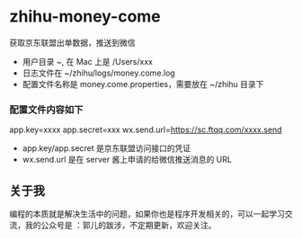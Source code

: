 # zhihu-money-come
获取京东联盟出单数据，推送到微信

- 用户目录 ~, 在 Mac 上是 /Users/xxx
- 日志文件在 ~/zhihu/logs/money.come.log
- 配置文件名称是 money.come.properties，需要放在  ~/zhihu 目录下

### 配置文件内容如下
app.key=xxxx
app.secret=xxx
wx.send.url=https://sc.ftqq.com/xxxx.send

- app.key/app.secret 是京东联盟访问接口的凭证
- wx.send.url 是在 server 酱上申请的给微信推送消息的 URL

## 关于我
编程的本质就是解决生活中的问题，如果你也是程序开发相关的，可以一起学习交流，我的公众号是 ：郭儿的跋涉，不定期更新，欢迎关注。
